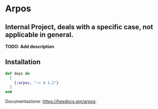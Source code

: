 # Arpos

## Internal Project, deals with a specific case, not applicable in general.

**TODO: Add description**

## Installation

```elixir
def deps do
  [
    {:arpos, "~> 0.1.2"}
  ]
end
```

Documentazione: <https://hexdocs.pm/arpos>.
